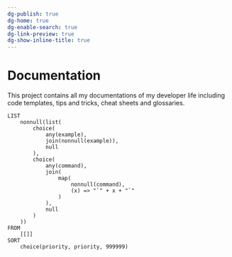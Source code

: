 ```yaml
---
dg-publish: true
dg-home: true
dg-enable-search: true
dg-link-preview: true
dg-show-inline-title: true
---
```


# Documentation 

This project contains all my documentations of my developer life including code templates, tips and tricks, cheat sheets and glossaries.

```dataview
LIST
    nonnull(list(
        choice(
            any(example),
            join(nonnull(example)),
            null
        ),
        choice(
            any(command),
            join(
                map(
                    nonnull(command), 
                    (x) => "`" + x + "`"
                )
            ),
            null
        )
    ))
FROM
    [[]]
SORT
    choice(priority, priority, 999999)
```
